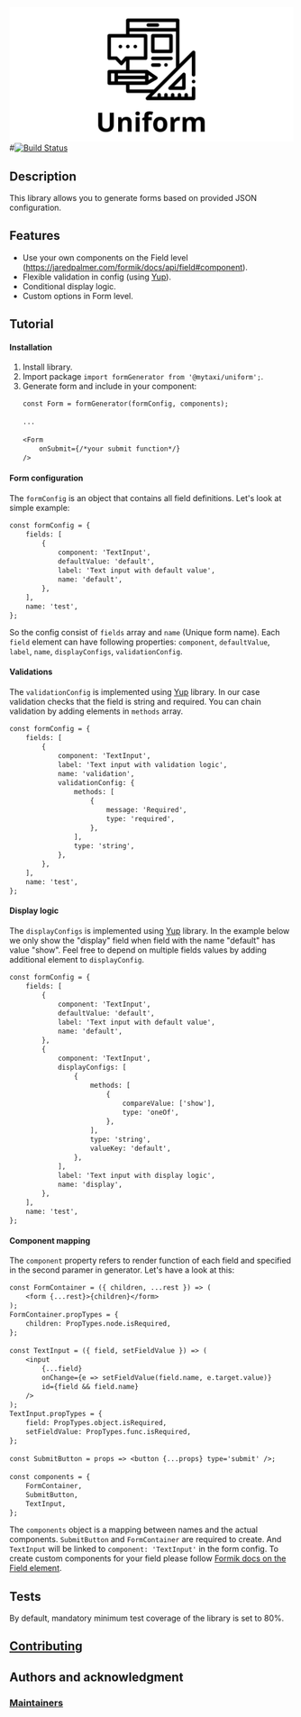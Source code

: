 ![Uniform](assets/logo.png)
#[![Build Status](https://travis-ci.com/mytaxi/uniform.svg?branch=master)](https://travis-ci.com/mytaxi/uniform)

## Description

This library allows you to generate forms based on provided JSON configuration.

## Features

* Use your own components on the Field level (https://jaredpalmer.com/formik/docs/api/field#component).
* Flexible validation in config (using [Yup](https://github.com/jquense/yup)).
* Conditional display logic.
* Custom options in Form level.

## Tutorial

#### Installation

1. Install library.
2. Import package `import formGenerator from '@mytaxi/uniform';`.
3. Generate form and include in your component: 
    ```
    const Form = formGenerator(formConfig, components);

    ...

    <Form
        onSubmit={/*your submit function*/}
    />
    ```

#### Form configuration

The `formConfig` is an object that contains all field definitions. Let's look at simple example:
```
const formConfig = {
    fields: [
        {
            component: 'TextInput',
            defaultValue: 'default',
            label: 'Text input with default value',
            name: 'default',
        },
    ],
    name: 'test',
};
```
So the config consist of `fields` array and `name` (Unique form name). Each `field` element can have following properties: `component`, `defaultValue`, `label`, `name`, `displayConfigs`, `validationConfig`.

#### Validations

The `validationConfig` is implemented using [Yup](https://github.com/jquense/yup) library. In our case validation checks that the field is string and required. You can chain validation by adding elements in `methods` array.
```
const formConfig = {
    fields: [
        {
            component: 'TextInput',
            label: 'Text input with validation logic',
            name: 'validation',
            validationConfig: {
                methods: [
                    {
                        message: 'Required',
                        type: 'required',
                    },
                ],
                type: 'string',
            },
        },
    ],
    name: 'test',
};
```

#### Display logic

The `displayConfigs` is implemented using [Yup](https://github.com/jquense/yup) library. In the example below we only show the "display" field when field with the name "default" has value "show". Feel free to depend on multiple fields values by adding additional element to `displayConfig`.
```
const formConfig = {
    fields: [
        {
            component: 'TextInput',
            defaultValue: 'default',
            label: 'Text input with default value',
            name: 'default',
        },
        {
            component: 'TextInput',
            displayConfigs: [
                {
                    methods: [
                        {
                            compareValue: ['show'],
                            type: 'oneOf',
                        },
                    ],
                    type: 'string',
                    valueKey: 'default',
                },
            ],
            label: 'Text input with display logic',
            name: 'display',
        },
    ],
    name: 'test',
};
```

#### Component mapping

The `component` property refers to render function of each field and specified in the second paramer in generator. Let's have a look at this:
```
const FormContainer = ({ children, ...rest }) => (
    <form {...rest}>{children}</form>
);
FormContainer.propTypes = {
    children: PropTypes.node.isRequired,
};

const TextInput = ({ field, setFieldValue }) => (
    <input
        {...field}
        onChange={e => setFieldValue(field.name, e.target.value)}
        id={field && field.name}
    />
);
TextInput.propTypes = {
    field: PropTypes.object.isRequired,
    setFieldValue: PropTypes.func.isRequired,
};

const SubmitButton = props => <button {...props} type='submit' />;

const components = {
    FormContainer,
    SubmitButton,
    TextInput,
};
```

The `components` object is a mapping between names and the actual components.  `SubmitButton` and `FormContainer` are required to create. And `TextInput` will be linked to `component: 'TextInput'` in the form config. To create custom components for your field please follow [Formik docs on the Field element](https://jaredpalmer.com/formik/docs/api/field#component).

## Tests
By default, mandatory minimum test coverage of the library is set to 80%.

## [Contributing](./CONTRIBUTING.md)

## Authors and acknowledgment

### [Maintainers](./MAINTAINERS)
